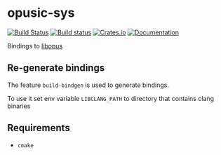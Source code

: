 # opusic-sys

[![Build Status](https://travis-ci.org/DoumanAsh/opusic-sys.svg?branch=master)](https://travis-ci.org/DoumanAsh/opusic-sys)
[![Build status](https://ci.appveyor.com/api/projects/status/crphcqtvtjctacm8/branch/master?svg=true)](https://ci.appveyor.com/project/DoumanAsh/opusic-sys/branch/master)
[![Crates.io](https://img.shields.io/crates/v/opusic-sys.svg)](https://crates.io/crates/opusic-sys)
[![Documentation](https://docs.rs/opusic-sys/badge.svg)](https://docs.rs/crate/opusic-sys/)

Bindings to [libopus](https://github.com/xiph/opus)

## Re-generate bindings

The feature `build-bindgen` is used to generate bindings.

To use it set env variable `LIBCLANG_PATH` to directory that contains clang binaries

## Requirements

- `cmake`

